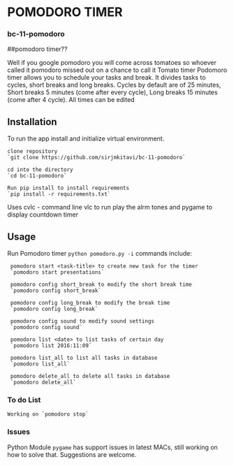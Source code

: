 # POMODORO TIMER
### bc-11-pomodoro

##pomodoro timer??

Well if you google pomodoro you will come across tomatoes so whoever called it pomodoro missed out on a chance to call it Tomato timer
Podomoro timer allows you to schedule your tasks and break. It divides tasks to cycles, short breaks and long breaks.
Cycles by default are of 25 minutes, Short breaks 5 minutes (come after every cycle), Long breaks 15 minutes (come after 4 cycle). 
All times can be edited

## Installation

To run the app install and initialize virtual environment.

	clone repository
	`git clone https://github.com/sirjmkitavi/bc-11-pomodoro`

	cd into the directory
	`cd bc-11-pomodoro`

	Run pip install to install requirements
	`pip install -r requirements.txt`

Uses cvlc - command line vlc to run play the alrm tones and pygame to display countdown timer

## Usage

Run Pomodoro timer `python pomodoro.py -i`
commands include:

     pomodoro start <task-title> to create new task for the timer 
     `pomodoro start presentations` 
     
     pomodoro config short_break to modify the short break time 
     `pomodoro config short_break`

     pomodoro config long_break to modify the break time
     `pomodoro config long_break`

     pomodoro config sound to modify sound settings
     `pomodoro config sound`

     pomodoro list <date> to list tasks of certain day
     `pomodoro list 2016:11:09`

     pomodoro list_all to list all tasks in database
     `pomodoro list_all`

     pomodoro delete_all to delete all tasks in database
     `pomodoro delete_all`


### To do List

	Working on `pomodoro stop`

### Issues

Python Module `pygame` has support issues in latest MACs, still working on how to solve that. Suggestions are welcome.